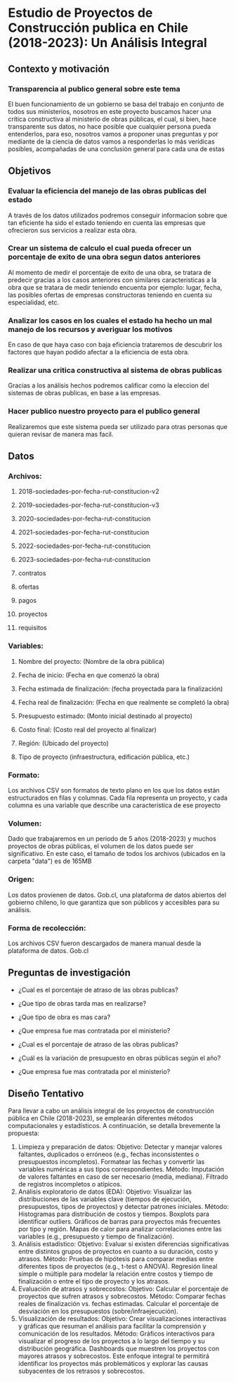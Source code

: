 # Estudio de Proyectos de Construcción publica en Chile (2018-2023): Un Análisis Integral

## Contexto y motivación

### Transparencia al publico general sobre este tema
El buen funcionamiento de un gobierno se basa del trabajo en conjunto de todos sus ministerios, nosotros en este proyecto buscamos hacer una crítica constructiva al ministerio de obras públicas, el cual, si bien, hace transparente sus datos, no hace posible que cualquier persona pueda entenderlos, para eso, nosotros vamos a proponer unas preguntas y por mediante de la ciencia de datos vamos a responderlas lo más verídicas posibles, acompañadas de una conclusión general para cada una de estas

## Objetivos

### Evaluar la eficiencia del manejo de las obras publicas del estado
A través de los datos utilizados podremos conseguir informacion sobre que tan eficiente ha sido el estado teniendo en cuenta las empresas que ofrecieron sus servicios a realizar esta obra.

### Crear un sistema de calculo el cual pueda ofrecer un porcentaje de exito de una obra segun datos anteriores
Al momento de medir el porcentaje de exito de una obra, se tratara de predecir gracias a los casos anteriores con similares caracteristicas a la obra que se tratara de medir teniendo encuenta por ejemplo: lugar, fecha, las posibles ofertas de empresas constructoras teniendo en cuenta su especialidad, etc. 

### Analizar los casos en los cuales el estado ha hecho un mal manejo de los recursos y averiguar los motivos
En caso de que haya caso con baja eficiencia trataremos de descubrir los factores que hayan podido afectar a la eficiencia de esta obra.

### Realizar una critica constructiva al sistema de obras publicas
Gracias a los análisis hechos podremos calificar como la eleccion del sistemas de obras publicas, en base a las empresas.

### Hacer publico nuestro proyecto para el publico general
Realizaremos que este sistema pueda ser utilizado para otras personas que quieran revisar de manera mas facil.

## Datos

### Archivos:

1. 2018-sociedades-por-fecha-rut-constitucion-v2

2. 2019-sociedades-por-fecha-rut-constitucion-v3

3. 2020-sociedades-por-fecha-rut-constitucion

4. 2021-sociedades-por-fecha-rut-constitucion

5. 2022-sociedades-por-fecha-rut-constitucion

6. 2023-sociedades-por-fecha-rut-constitucion

7. contratos

8. ofertas

9. pagos

10. proyectos

11. requisitos

### Variables:

1. Nombre del proyecto: (Nombre de la obra pública)

2. Fecha de inicio: (Fecha en que comenzó la obra)

3. Fecha estimada de finalización: (fecha proyectada para la finalización)

4. Fecha real de finalización: (Fecha en que realmente se completó la obra)

5. Presupuesto estimado: (Monto inicial destinado al proyecto)

6. Costo final: (Costo real del proyecto al finalizar)

8. Región: (Ubicado del proyecto)

9. Tipo de proyecto (infraestructura, edificación pública, etc.)

### Formato:
Los archivos CSV son formatos de texto plano en los que los datos están estructurados en filas y columnas. Cada fila representa un proyecto, y cada columna es una variable que describe una característica de ese proyecto

### Volumen:
Dado que trabajaremos en un periodo de 5 años (2018-2023) y muchos proyectos de obras públicas, el volumen de los datos puede ser significativo. En este caso, el tamaño de todos los archivos (ubicados en la carpeta "data") es de 165MB

### Origen:
Los datos provienen de datos. Gob.cl, una plataforma de datos abiertos del gobierno chileno, lo que garantiza que son públicos y accesibles para su análisis.

### Forma de recolección:
Los archivos CSV fueron descargados de manera manual desde la plataforma de datos. Gob.cl

## Preguntas de investigación 

- ¿Cual es el porcentaje de atraso de las obras publicas? 

- ¿Que tipo de obras tarda mas en realizarse?

- ¿Que tipo de obra es mas cara?

- ¿Que empresa fue mas contratada por el ministerio?

- ¿Cual es el porcentaje de atraso de las obras publicas?

- ¿Cuál es la variación de presupuesto en obras públicas según el año?

- ¿Que empresa fue mas contratada por el ministerio?

## Diseño Tentativo
Para llevar a cabo un análisis integral de los proyectos de construcción pública en Chile (2018-2023), se emplearán diferentes métodos computacionales y estadísticos. A continuación, se detalla brevemente la propuesta:

1. Limpieza y preparación de datos:
Objetivo: Detectar y manejar valores faltantes, duplicados o erróneos (e.g., fechas inconsistentes o presupuestos incompletos). Formatear las fechas y convertir las variables numéricas a sus tipos correspondientes.
Método:
Imputación de valores faltantes en caso de ser necesario (media, mediana).
Filtrado de registros incompletos o atípicos.
2. Análisis exploratorio de datos (EDA):
Objetivo: Visualizar las distribuciones de las variables clave (tiempos de ejecución, presupuestos, tipos de proyectos) y detectar patrones iniciales.
Método:
Histogramas para distribución de costos y tiempos.
Boxplots para identificar outliers.
Gráficos de barras para proyectos más frecuentes por tipo y región.
Mapas de calor para analizar correlaciones entre las variables (e.g., presupuesto y tiempo de finalización).
3. Análisis estadístico:
Objetivo: Evaluar si existen diferencias significativas entre distintos grupos de proyectos en cuanto a su duración, costo y atrasos.
Método:
Pruebas de hipótesis para comparar medias entre diferentes tipos de proyectos (e.g., t-test o ANOVA).
Regresión lineal simple o múltiple para modelar la relación entre costos y tiempo de finalización o entre el tipo de proyecto y los atrasos.
4. Evaluación de atrasos y sobrecostos:
Objetivo: Calcular el porcentaje de proyectos que sufren atrasos y sobrecostos.
Método:
Comparar fechas reales de finalización vs. fechas estimadas.
Calcular el porcentaje de desviación en los presupuestos (sobre/infraejecución).
5. Visualización de resultados:
Objetivo: Crear visualizaciones interactivas y gráficas que resuman el análisis para facilitar la comprensión y comunicación de los resultados.
Método:
Gráficos interactivos para visualizar el progreso de los proyectos a lo largo del tiempo y su distribución geográfica.
Dashboards que muestren los proyectos con mayores atrasos y sobrecostos.
Este enfoque integral te permitirá identificar los proyectos más problemáticos y explorar las causas subyacentes de los retrasos y sobrecostos.


